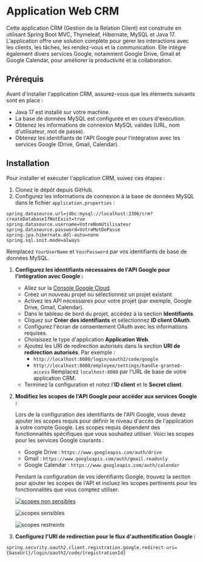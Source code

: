 # Application Web CRM

Cette application CRM (Gestion de la Relation Client) est construite en utilisant Spring Boot MVC, Thymeleaf, Hibernate, MySQL et Java 17. L'application offre une solution complète pour gérer les interactions avec les clients, les tâches, les rendez-vous et la communication. Elle intègre également divers services Google, notamment Google Drive, Gmail et Google Calendar, pour améliorer la productivité et la collaboration.

## **Prérequis**

Avant d'installer l'application CRM, assurez-vous que les éléments suivants sont en place :

- Java 17 est installé sur votre machine.
- La base de données MySQL est configurée et en cours d'exécution.
- Obtenez les informations de connexion MySQL valides (URL, nom d'utilisateur, mot de passe).
- Obtenez les identifiants de l'API Google pour l'intégration avec les services Google (Drive, Gmail, Calendar).

## Installation

Pour installer et exécuter l'application CRM, suivez ces étapes :

1. Clonez le dépôt depuis GitHub.
2. Configurez les informations de connexion à la base de données MySQL dans le fichier `application.properties` :

```properties
spring.datasource.url=jdbc:mysql://localhost:3306/crm?createDatabaseIfNotExist=true
spring.datasource.username=VotreNomUtilisateur
spring.datasource.password=VotreMotDePasse
spring.jpa.hibernate.ddl-auto=none
spring.sql.init.mode=always
```
Remplacez `YourUserName` et `YourPassword` par vos identifiants de base de données MySQL.

1. **Configurez les identifiants nécessaires de l'API Google pour l'intégration avec Google :**
    - Allez sur la [Console Google Cloud](https://console.cloud.google.com/).
    - Créez un nouveau projet ou sélectionnez un projet existant.
    - Activez les API nécessaires pour votre projet (par exemple, Google Drive, Gmail, Calendar).
    - Dans le tableau de bord du projet, accédez à la section **Identifiants**.
    - Cliquez sur **Créer des identifiants** et sélectionnez **ID client OAuth**.
    - Configurez l'écran de consentement OAuth avec les informations requises.
    - Choisissez le type d'application **Application Web**.
    - Ajoutez les URI de redirection autorisés dans la section **URI de redirection autorisés**. Par exemple :
        - `http://localhost:8080/login/oauth2/code/google`
        - `http://localhost:8080/employee/settings/handle-granted-access`
        Remplacez `localhost:8080` par l'URL de base de votre application CRM.
    - Terminez la configuration et notez l'**ID client** et le **Secret client**.

2. **Modifiez les scopes de l'API Google pour accéder aux services Google :**
    
    Lors de la configuration des identifiants de l'API Google, vous devez ajouter les scopes requis pour définir le niveau d'accès de l'application à votre compte Google. Les scopes requis dépendent des fonctionnalités spécifiques que vous souhaitez utiliser. Voici les scopes pour les services Google courants :
    
    - Google Drive : `https://www.googleapis.com/auth/drive`
    - Gmail : `https://www.googleapis.com/auth/gmail.readonly`
    - Google Calendar : `https://www.googleapis.com/auth/calendar`
        
    Pendant la configuration de vos identifiants Google, trouvez la section pour ajouter les scopes de l'API et incluez les scopes pertinents pour les fonctionnalités que vous comptez utiliser.
        
    [![scopes non sensibles](https://github.com/wp-ahmed/crm/assets/54330098/f1bc7026-591a-4d40-affa-e038e29591b2)](https://github.com/wp-ahmed/crm/assets/54330098/f1bc7026-591a-4d40-affa-e038e29591b2)

    ![scopes sensibles](https://github.com/wp-ahmed/crm/assets/54330098/14d82922-0904-45d0-9874-da18c90fb352)

    ![scopes restreints](https://github.com/wp-ahmed/crm/assets/54330098/b76a5cf8-c342-42e9-9848-6d0844f83575)

3. **Configurez l'URI de redirection pour le flux d'authentification Google :**

```properties
spring.security.oauth2.client.registration.google.redirect-uri={baseUrl}/login/oauth2/code/{registrationId}
```

